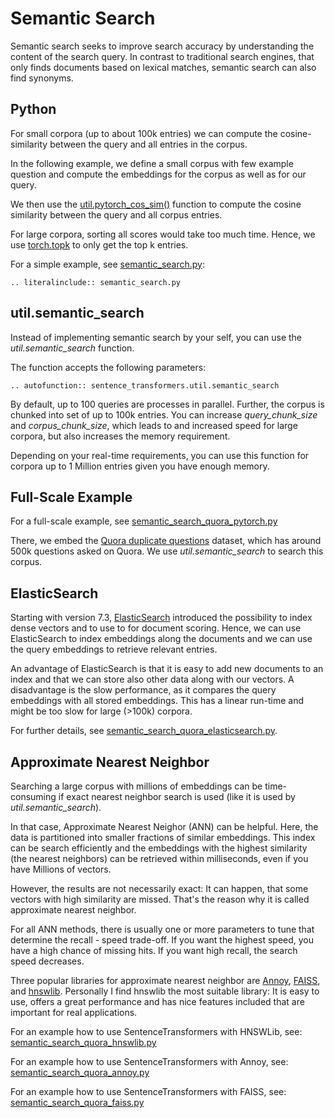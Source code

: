# Semantic Search
Semantic search seeks to improve search accuracy by understanding the content of the search query. In contrast to traditional search engines, that only finds documents based on lexical matches, semantic search can also find synonyms.


## Python

For small corpora (up to about 100k entries) we can compute the cosine-similarity between the query and all entries in the corpus.

In the following example, we define a small corpus with few example question and compute the embeddings for the corpus as well as for our query.

We then use the [util.pytorch_cos_sim()](../../../docs/usage/semantic_textual_similarity.md) function to compute the cosine similarity between the query and all corpus entries.

For large corpora, sorting all scores would take too much time. Hence, we use [torch.topk](https://pytorch.org/docs/stable/generated/torch.topk.html) to only get the top k entries.

For a simple example, see [semantic_search.py](semantic_search.py):

```eval_rst
.. literalinclude:: semantic_search.py
```


## util.semantic_search

Instead of implementing semantic search by your self, you can use the *util.semantic_search* function.

The function accepts the following parameters:

```eval_rst
.. autofunction:: sentence_transformers.util.semantic_search
```

By default, up to 100 queries are processes in parallel. Further, the corpus is chunked into set of up to 100k entries. You can increase *query_chunk_size* and *corpus_chunk_size*, which leads to and increased speed for large corpora, but also increases the memory requirement.

Depending on your real-time requirements, you can use this function for corpora up to 1 Million entries given you have enough memory.

## Full-Scale Example
For a full-scale example, see [semantic_search_quora_pytorch.py](semantic_search_quora_pytorch.py)

There, we embed the [Quora duplicate questions](https://www.quora.com/q/quoradata/First-Quora-Dataset-Release-Question-Pairs) dataset, which has around 500k questions asked on Quora. We use *util.semantic_search* to search this corpus.


## ElasticSearch
Starting with version 7.3, [ElasticSearch](https://www.elastic.co/elasticsearch/) introduced the possibility to index dense vectors and to use to for document scoring. Hence, we can use ElasticSearch to index embeddings along the documents and we can use the query embeddings to retrieve relevant entries.

An advantage of ElasticSearch is that it is easy to add new documents to an index and that we can store also other data along with our vectors. A disadvantage is the slow performance, as it compares the query embeddings with all stored embeddings. This has a linear run-time and might be too slow for large (>100k) corpora.

For further details, see [semantic_search_quora_elasticsearch.py](semantic_search_quora_elasticsearch.py).


## Approximate Nearest Neighbor
Searching a large corpus with millions of embeddings can be time-consuming if exact nearest neighbor search is used (like it is used by *util.semantic_search*).

In that case, Approximate Nearest Neighor (ANN) can be helpful. Here, the data is partitioned into smaller fractions of similar embeddings. This index can be search efficiently and the embeddings with the highest similarity (the nearest neighbors) can be retrieved within milliseconds, even if you have Millions of vectors.

However, the results are not necessarily exact: It can happen, that some vectors with high similarity are missed. That's the reason why it is called approximate nearest neighbor.

For all ANN methods, there is usually one or more parameters to tune that determine the recall - speed trade-off. If you want the highest speed, you have a high chance of missing hits. If you want high recall, the search speed decreases.

Three popular libraries for approximate nearest neighbor are [Annoy](https://github.com/spotify/annoy), [FAISS](https://github.com/facebookresearch/faiss), and [hnswlib](https://github.com/nmslib/hnswlib/). Personally I find hnswlib the most suitable library: It is easy to use, offers a great performance and has nice features included that are important for real applications.

For an example how to use SentenceTransformers with HNSWLib, see: [semantic_search_quora_hnswlib.py](semantic_search_quora_hnswlib.py)

For an example how to use SentenceTransformers with Annoy, see: [semantic_search_quora_annoy.py](semantic_search_quora_annoy.py)

For an example how to use SentenceTransformers with FAISS, see: [semantic_search_quora_faiss.py](semantic_search_quora_faiss.py)
